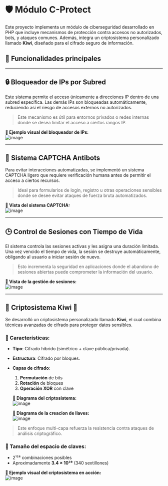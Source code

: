 # 🛡️ Módulo C-Protect

Este proyecto implementa un módulo de ciberseguridad desarrollado en PHP que incluye mecanismos de protección contra accesos no autorizados, bots, y ataques comunes. Además, integra un criptosistema personalizado llamado **Kiwi**, diseñado para el cifrado seguro de información.

## 📌 Funcionalidades principales

---

## 🔒 Bloqueador de IPs por Subred

Este sistema permite el acceso únicamente a direcciones IP dentro de una subred específica. Las demás IPs son bloqueadas automáticamente, reduciendo así el riesgo de accesos externos no autorizados.

> Este mecanismo es útil para entornos privados o redes internas donde se desea limitar el acceso a ciertos rangos IP.

**📸 Ejemplo visual del bloqueador de IPs:**  
![image](https://github.com/user-attachments/assets/4a7d3938-6d80-46f4-bb2c-5128ace239b8)


---

## 🤖 Sistema CAPTCHA Antibots

Para evitar interacciones automatizadas, se implementó un sistema CAPTCHA ligero que requiere verificación humana antes de permitir el acceso a ciertos recursos.

> Ideal para formularios de login, registro u otras operaciones sensibles donde se desee evitar ataques de fuerza bruta automatizados.

**📸 Vista del sistema CAPTCHA:**  
![image](https://github.com/user-attachments/assets/8abe380d-5c67-41f1-b9b0-dec7ecf6c9b7)


---

## 🕒 Control de Sesiones con Tiempo de Vida

El sistema controla las sesiones activas y les asigna una duración limitada. Una vez vencido el tiempo de vida, la sesión se destruye automáticamente, obligando al usuario a iniciar sesión de nuevo.

> Esto incrementa la seguridad en aplicaciones donde el abandono de sesiones abiertas puede comprometer la información del usuario.

**📸 Vista de la gestión de sesiones:**  
![image](https://github.com/user-attachments/assets/2f305247-4983-4f3c-9779-7eedb0bffa3f)


---

## 🧬 Criptosistema Kiwi 🔐

Se desarrolló un criptosistema personalizado llamado **Kiwi**, el cual combina técnicas avanzadas de cifrado para proteger datos sensibles.

### 🔑 Características:

- **Tipo**: Cifrado híbrido (simétrico + clave pública/privada).
- **Estructura**: Cifrado por bloques.
- **Capas de cifrado**:
  1. **Permutación** de bits
  2. **Rotación** de bloques
  3. **Operación XOR** con clave

 
  **📸 Diagrama del criptosistema:**  
  ![image](https://github.com/user-attachments/assets/6de382aa-ee70-4208-9eee-0b6326deabdc)




  **📸 Diagrama de la creacion de llaves:**  
  ![image](https://github.com/user-attachments/assets/2e9756b9-e8cf-4a33-bed9-233508e21a95)



> Este enfoque multi-capa refuerza la resistencia contra ataques de análisis criptográfico.

### 🔐 Tamaño del espacio de claves:

- 2¹²⁸ combinaciones posibles
- Aproximadamente **3.4 × 10³⁸** (340 sextillones)

**📸 Ejemplo visual del criptosistema en acción:**  
![image](https://github.com/user-attachments/assets/897476d7-85cc-43d7-9c55-d3825ab715e2)

